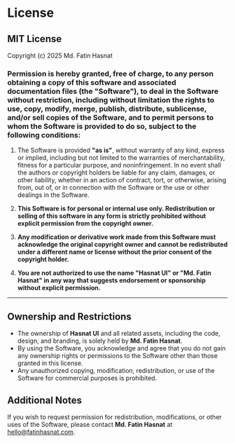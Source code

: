 # License

## MIT License

Copyright (c) 2025 Md. Fatin Hasnat

### Permission is hereby granted, free of charge, to any person obtaining a copy of this software and associated documentation files (the "Software"), to deal in the Software without restriction, including without limitation the rights to use, copy, modify, merge, publish, distribute, sublicense, and/or sell copies of the Software, and to permit persons to whom the Software is provided to do so, subject to the following conditions:

1. The Software is provided **"as is"**, without warranty of any kind, express or implied, including but not limited to the warranties of merchantability, fitness for a particular purpose, and noninfringement. In no event shall the authors or copyright holders be liable for any claim, damages, or other liability, whether in an action of contract, tort, or otherwise, arising from, out of, or in connection with the Software or the use or other dealings in the Software.

2. **This Software is for personal or internal use only. Redistribution or selling of this software in any form is strictly prohibited without explicit permission from the copyright owner.**

3. **Any modification or derivative work made from this Software must acknowledge the original copyright owner and cannot be redistributed under a different name or license without the prior consent of the copyright holder.**

4. **You are not authorized to use the name "Hasnat UI" or "Md. Fatin Hasnat" in any way that suggests endorsement or sponsorship without explicit permission.**

---

## Ownership and Restrictions

- The ownership of **Hasnat UI** and all related assets, including the code, design, and branding, is solely held by **Md. Fatin Hasnat**. 
- By using the Software, you acknowledge and agree that you do not gain any ownership rights or permissions to the Software other than those granted in this license.
- Any unauthorized copying, modification, redistribution, or use of the Software for commercial purposes is prohibited.

## Additional Notes

If you wish to request permission for redistribution, modifications, or other uses of the Software, please contact **Md. Fatin Hasnat** at [hello@fatinhasnat.com](mailto:hello@fatinhasnat.com).
